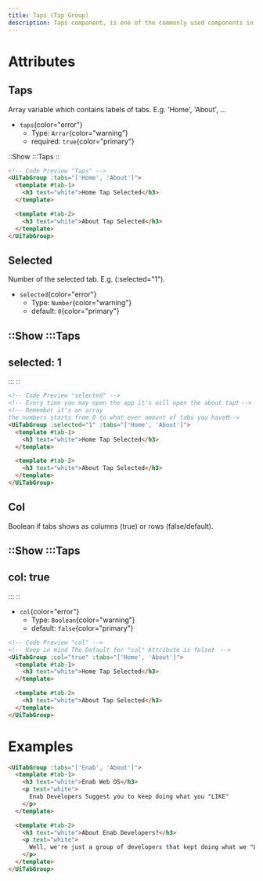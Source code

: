 ```yaml
---
title: Taps (Tap Group)
description: Taps component, is one of the commonly used components in the user interface, it is used to switch between different pages or sections. <br> And the cool part is you can use it vertically or horizontally.
---
```


# Attributes

## Taps

Array variable which contains labels of tabs. E.g. 'Home', 'About', ...

- `taps`{color="error"}
  - Type: `Arrar`{color="warning"}
  - required: `true`{color="primary"}

::Show
:::Taps
::
```html
<!-- Code Preview "Taps" -->
<UiTabGroup :tabs="['Home', 'About']">
  <template #tab-1>
    <h3 text="white">Home Tap Selected</h3>
  </template>

  <template #tab-2>
    <h3 text="white">About Tap Selected</h3>
  </template>
</UiTabGroup>
```

## Selected

Number of the selected tab. E.g. (:selected="1").

- `selected`{color="error"}
  - Type: `Number`{color="warning"}
  - default: `0`{color="primary"}

::Show
:::Taps
---
selected: 1
---
:::
::

```html
<!-- Code Preview "selected" -->
<!-- Every time you may open the app it's will open the about tap❗ -->
<!-- Remember it's an array 
the numbers starts from 0 to what ever amount of tabs you have❗❗-->
<UiTabGroup :selected="1" :tabs="['Home', 'About']">
  <template #tab-1>
    <h3 text="white">Home Tap Selected</h3>
  </template>

  <template #tab-2>
    <h3 text="white">About Tap Selected</h3>
  </template>
</UiTabGroup>
```

## Col

Boolean if tabs shows as columns (true) or rows (false/default).

::Show
:::Taps
---
col: true
---
:::
::

- `col`{color="error"}
  - Type: `Boolean`{color="warning"}
  - default: `false`{color="primary"}

```html
<!-- Code Preview "col" -->
<!-- Keep in mind The Default for "col" Attribute is false❗  -->
<UiTabGroup :col="true" :tabs="['Home', 'About']">
  <template #tab-1>
    <h3 text="white">Home Tap Selected</h3>
  </template>

  <template #tab-2>
    <h3 text="white">About Tap Selected</h3>
  </template>
</UiTabGroup>
```

# Examples

```html
<UiTabGroup :tabs="['Enab', 'About']">
  <template #tab-1>
    <h3 text="white">Enab Web OS</h3>
    <p text="white">
      Enab Developers Suggest you to keep doing what you "LIKE"
    </p>
  </template>

  <template #tab-2>
    <h3 text="white">About Enab Developers?</h3>
    <p text="white">
      Well, we're just a group of developers that kept doing what we "LIKE"
    </p>
  </template>
</UiTabGroup>
```

